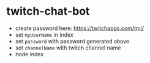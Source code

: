 # twitch-chat-bot

- create password here: https://twitchapps.com/tmi/
- set `myUserName` in index
- set `password` with password generated above
- set `channelName` with twitch channel name
- node index